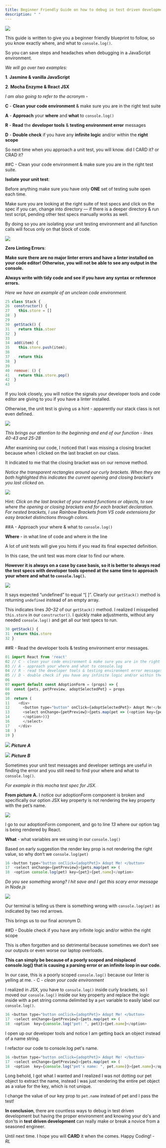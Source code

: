 ```yaml
---
title: Beginner Friendly Guide on how to debug in test driven development
description: " "
---
```


![](2019-09-12-16-03-49.png)

This guide is written to give you a beginner friendly blueprint to follow, so you know exactly where, and what to `console.log()`.

So you can save steps and headaches when debugging in a JavaScript environment.

_We will go over two examples:_

**1**. **Jasmine & vanilla JavaScript**

**2**. **Mocha Enzyme & React JSX**

_I am also going to refer to the acronym -_

**C** - **Clean your code environment** & make sure you are in the right test suite

**A** - **Approach** your **where** and **what** to `console.log()`

**R** - **Read** the **developer tools** & **testing environment error** messages

**D** - **Double check** if you have any **infinite logic** and/or within the **right scope**

So next time when you approach a unit test, you will know. did I CARD it? or CRAD it?

##C - Clean your code environment & make sure you are in the right test suite.

**Isolate your unit test**:

Before anything make sure you have only **ONE** set of testing suite open each time.

Make sure you are looking at the right suite of test specs and click on the spec if you can, change into directory — if there is a deeper directory & run test script, pending other test specs manually works as well.

By doing so you are isolating your unit testing environment and all function calls will focus only on that block of code.

![](2019-09-20-23-28-51.png)

**Zero Linting Errors**:

**Make sure there are no major linter errors and have a linter installed on your code editor! Otherwise, you will not be able to see any output in the console.**

**Always write with tidy code and see if you have any syntax or reference errors.**

_Here we have an example of an unclean code environment._

```js
25 class Stack {
26  constructor() {
27    this.store = []
28  }
29
30  getStack() {
31    return this.stoer
32  }
33
34  add(item) {
35    this.store.push(item);
36
37    return this
38  }
39
40  remove: () {
41    return this.store.pop()
42  }
43
```

If you look closely, you will notice the signals your developer tools and code editor are giving to you if you have a linter installed.

Otherwise, the unit test is giving us a hint - apparently our stack class is not even defined.

![](2019-09-07-20-59-53.png)

_This brings our attention to the beginning and end of our function - lines 40-43 and 25-28_

After examining our code, I noticed that I was missing a closing bracket because when I clicked on the last bracket on our class.

It indicated to me that the closing bracket was on our remove method.

_Notice the transparent rectangles around our curly brackets. When they are both highlighted this indicates the current opening and closing bracket's you last clicked on._

![](2019-09-07-21-01-01.png)

Hint: _Click on the last bracket of your nested functions or objects, to see where the opening or closing brackets end for each bracket declaration. For nested brackets, I use Rainbow Brackets from VS code extensions for easy bracket distinctions through colors._

##A - Approach your where & what to `console.log()`

**Where** - in what line of code and where in the line

A lot of unit tests will give you hints if you read its final expected definition.

In this case, the unit test was more clear to find our where.

**However it is always on a case by case basis, so it is better to always read the test specs with developer tools opened at the same time to approach your where and what to `console.log()`.**

![](2019-09-07-21-04-08.png)

It says expected “undefined” to equal “[ ]”. Clearly our `getStack()` method is returning `undefined` instead of an empty array.

This indicates lines _30–32_ of our `getStack()` method. I realized I misspelled `this.store` in our `constructor()`. I quickly make adjustments, without any needed `console.log()` and get all our test specs to run.

```js
30 getStack() {
31  return this.store
32 }
```

##R - Read the developer tools & testing environment error messages.

```js
01 import React from 'react'
02 // C - clean your code environment & make sure you are in the right test suite.
03 // A - approach your where and what to console.log
04 // R - read the developer tools & testing environment error messages.
05 // D - double check if you have any infinite logic and/or within the right scope
06
07 export default const AdoptionForm = (props) => {
08  const {pets, petPreview, adoptSelectedPet} = props
09
10  return (
11    <div>
12      <button type="button" onClick={adoptSelectedPet}> Adopt Me!</button>
13      <select onChange={petPreview}>{pets.map(pet => (<option key={pet}>{pet.name}
14      </option>))}
16      </select>
17    </div>
18  )
19 }

```

![](2019-09-07-21-19-26.png)
**_Picture A_**

![](2019-09-07-21-20-21.png)
**_Picture B_**

Sometimes your unit test messages and developer settings are useful in finding the error and you still need to find your where and what to `console.log()`.

_For example in this mocha test spec for JSX._

**From picture A.** I notice our adoptionForm component is broken and specifically our option JSX key property is not rendering the key property with the pet’s name.

![](2019-09-07-21-21-43.png)

I go to our adoptionForm component, and go to line _13_ where our option tag is being rendered by React.

**What** - what variables are we using in our `console.log()`

Based on early suggestion the render key prop is not rendering the right value, so why don’t we `console.log(pet)`

```js
16 <button type="button onClick={adoptPet}> Adopt Me! </button>
17  <select onChange={petPreview}>{pets.map(pet => (
18  <option console.log(pet) key={pet}>{pet.name}</option>
```

_Do you see something wrong? I hit save and I get this scary error message in Node.js_

![](2019-09-07-21-32-07.png)

Our terminal is telling us there is something wrong with `console.log(pet)` as indicated by two red arrows.

This brings us to our final acronym D.

##D - Double check if you have any infinite logic and/or within the right scope

This is often forgotten and so detrimental because sometimes we don’t see our outputs or even worse our laptop overloads.

**This can simply be because of a poorly scoped and misplaced console.log() that is causing a parsing error or an infinite loop in our code.**

In our case, this is a poorly scoped `console.log()` because our linter is yelling at me. - C - _clean your code environment_

I realized in JSX, you have to `console.log()` inside curly brackets, so I moved our `console.log()` inside our key property and replace the logic inside with a pet string comma delimited by a `pet` variable to easily label our `console.log()`.

```js
16 <button type="button onClick={adoptPet}> Adopt Me! </button>
17  <select onChange={petPreview}>{pets.map(pet => (
18  <option  key={console.log("pet: ", pet)}>{pet.name}</option>
```

I open up our developer tools and notice I am getting back an object instead of a name string.

I refactor our code to console.log pet's name.

```js
16 <button type="button onClick={adoptPet}> Adopt Me! </button>
17  <select onChange={petPreview}>{pets.map(pet => (
18  <option  key={console.log("pet's name: ", pet.name)}>{pet.name}</option>
```

Long behold, I got what I wanted and I realized I was not dotting our pet object to extract the name, instead I was just rendering the entire pet object as a value for the key, which is not unique.

I change the value of our key prop to `pet.name` instead of pet and I pass the test!

**In conclusion**, there are countless ways to debug in test driven development but having the proper environment and knowing your do's and don'ts in **test driven development** can really make or break a novice from a seasoned engineer.

Until next time. I hope you will **CARD** it when the comes. Happy Coding! - _RL_
